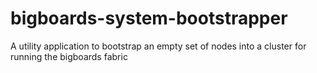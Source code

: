 # bigboards-system-bootstrapper
A utility application to bootstrap an empty set of nodes into a cluster for running the bigboards fabric
